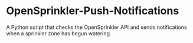 # OpenSprinkler-Push-Notifications
A Python script that checks the OpenSprinkler API and sends notifications when a sprinkler zone has begun watering. 
